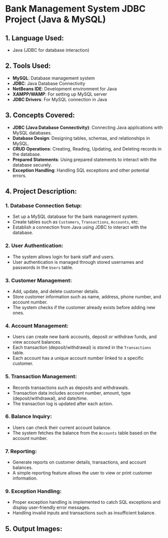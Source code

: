 # Bank Management System JDBC Project (Java & MySQL)

## 1. Language Used:
- Java (JDBC for database interaction)

## 2. Tools Used:
- **MySQL**: Database management system
- **JDBC**: Java Database Connectivity
- **NetBeans IDE**: Development environment for Java
- **XAMPP/WAMP**: For setting up MySQL server
- **JDBC Drivers**: For MySQL connection in Java

## 3. Concepts Covered:
- **JDBC (Java Database Connectivity)**: Connecting Java applications with MySQL databases.
- **Database Design**: Designing tables, schemas, and relationships in MySQL.
- **CRUD Operations**: Creating, Reading, Updating, and Deleting records in the database.
- **Prepared Statements**: Using prepared statements to interact with the database securely.
- **Exception Handling**: Handling SQL exceptions and other potential errors.

## 4. Project Description:
### 1. **Database Connection Setup**:
   - Set up a MySQL database for the bank management system.
   - Create tables such as `Customers`, `Transactions`, `Accounts`, etc.
   - Establish a connection from Java using JDBC to interact with the database.

### 2. **User Authentication**:
   - The system allows login for bank staff and users.
   - User authentication is managed through stored usernames and passwords in the `Users` table.

### 3. **Customer Management**:
   - Add, update, and delete customer details.
   - Store customer information such as name, address, phone number, and account number.
   - The system checks if the customer already exists before adding new ones.

### 4. **Account Management**:
   - Users can create new bank accounts, deposit or withdraw funds, and view account balances.
   - Each transaction (deposit/withdrawal) is stored in the `Transactions` table.
   - Each account has a unique account number linked to a specific customer.

### 5. **Transaction Management**:
   - Records transactions such as deposits and withdrawals.
   - Transaction data includes account number, amount, type (deposit/withdrawal), and date/time.
   - The transaction log is updated after each action.

### 6. **Balance Inquiry**:
   - Users can check their current account balance.
   - The system fetches the balance from the `Accounts` table based on the account number.

### 7. **Reporting**:
   - Generate reports on customer details, transactions, and account balances.
   - A simple reporting feature allows the user to view or print customer information.

### 9. **Exception Handling**:
   - Proper exception handling is implemented to catch SQL exceptions and display user-friendly error messages.
   - Handling invalid inputs and transactions such as insufficient balance.

## 5. Output Images:




